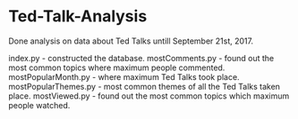 # Ted-Talk-Analysis
Done analysis on data about Ted Talks untill September 21st, 2017.

index.py - constructed the database.
mostComments.py - found out the most common topics where maximum people commented.
mostPopularMonth.py - where maximum Ted Talks took place.
mostPopularThemes.py - most common themes of all the Ted Talks taken place.
mostViewed.py - found out the most common topics which maximum people watched.
